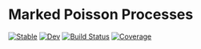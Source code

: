 # Marked Poisson Processes

[![Stable](https://img.shields.io/badge/docs-stable-blue.svg)](https://jojal5.github.io/MarkedPoissonProcesses.jl/stable)
[![Dev](https://img.shields.io/badge/docs-dev-blue.svg)](https://jojal5.github.io/MarkedPoissonProcesses.jl/dev)
[![Build Status](https://app.travis-ci.com/jojal5/MarkedPoissonProcesses.jl.svg?branch=main)](https://app.travis-ci.com/jojal5/MarkedPoissonProcesses.jl)
[![Coverage](https://codecov.io/gh/jojal5/MarkedPoissonProcesses.jl/branch/main/graph/badge.svg)](https://codecov.io/gh/jojal5/MarkedPoissonProcesses.jl)

